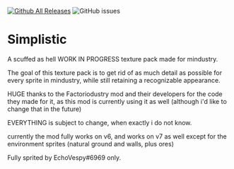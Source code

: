 [![Github All Releases](https://img.shields.io/github/downloads/EchoVespy/Simplistic/total.svg)]()
![GitHub issues](https://img.shields.io/github/issues/EchoVespy/Simplistic)
# Simplistic

A scuffed as hell WORK IN PROGRESS texture pack made for mindustry.

The goal of this texture pack is to get rid of as much detail as possible for every sprite in mindustry, while still retaining a recognizable appearance.

HUGE thanks to the Factoriodustry mod and their developers for the code they made for it, as this mod is currently using it as well (although i'd like to change that in the future)

EVERYTHING is subject to change, when exactly i do not know.

currently the mod fully works on v6, and works on v7 as well except for the environment sprites (natural ground and walls, plus ores)


Fully sprited by EchoVespy#6969 only.

